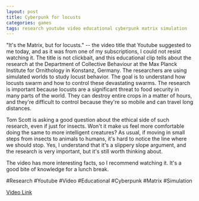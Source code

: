 ```yaml
---
layout: post
title: Cyberpunk for locusts
categories: games
tags: research youtube video educational cyberpunk matrix simulation
---
```


"It's the Matrix, but for locusts." -- the video title that Youtube suggested to me today, and as it was from one of my subscriptions, I could not resist watching it. The title is not clickbait, and this educational clip tells about the research at the Department of Collective Behaviour at the Max Planck Institute for Ornithology in Konstanz, Germany.
The researchers are using simulated worlds to study locust behavior. The goal is to understand how locusts swarm and how to control these devastating swarms. The research is important because locusts are a significant threat to food security in many parts of the world. They can destroy entire crops in a matter of hours, and they're difficult to control because they're so mobile and can travel long distances.

Tom Scott is asking a good question about the ethical side of such research, even if just for insects. Won't it make us feel more comfortable doing the same to more intelligent creatures? As usual, if moving in small steps from insects to animals to humans, it's hard to notice the line where we should stop. Yes, I understand that it's a slippery slope argument, and the research is very important, but it's still worth thinking about.

The video has more interesting facts, so I recommend watching it. It's a good bite of knowledge for a lunch break.

#Research #Youtube #Video #Educational #Cyberpunk #Matrix #Simulation

[Video Link](https://www.youtube.com/watch?v=KRIBVykhpC4)
